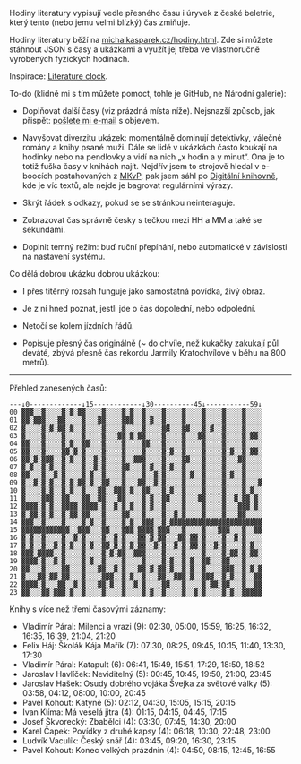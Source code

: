 Hodiny literatury vypisují vedle přesného času i úryvek z české beletrie, který tento (nebo jemu velmi blízký) čas zmiňuje.

Hodiny literatury běží na [michalkasparek.cz/hodiny.html](https://michalkasparek.cz/hodiny.html). Zde si můžete stáhnout JSON s časy a ukázkami a využít jej třeba ve vlastnoručně vyrobených fyzických hodinách.

Inspirace: [Literature clock](https://literature-clock.jenevoldsen.com/).

To-do (klidně mi s tím můžete pomoct, tohle je GitHub, ne Národní galerie):

- Doplňovat další časy (viz prázdná místa níže). Nejsnazší způsob, jak přispět: [pošlete mi e-mail](mailto:michal.kasparek@gmail.com) s objevem.

- Navyšovat diverzitu ukázek: momentálně dominují detektivky, válečné romány a knihy psané muži. Dále se lidé v ukázkách často koukají na hodinky nebo na pendlovky a vidí na nich „x hodin a y minut“. Ona je to totiž fuška časy v knihách najít. Nejdřív jsem to strojově hledal v e-boocích postahovaných z [MKvP](https://www.mlp.cz/cz/katalog-on-line/eknihy/), pak jsem sáhl po [Digitální knihovně](https://www.digitalniknihovna.cz/), kde je víc textů, ale nejde je bagrovat regulárními výrazy. 

- Skrýt řádek s odkazy, pokud se se stránkou neinteraguje.

- Zobrazovat čas správně česky s tečkou mezi HH a MM a také se sekundami.

- Doplnit temný režim: buď ruční přepínání, nebo automatické v závislosti na nastavení systému.

Co dělá dobrou ukázku dobrou ukázkou:

- I přes titěrný rozsah funguje jako samostatná povídka, živý obraz.

- Je z ní hned poznat, jestli jde o čas dopolední, nebo odpolední.

- Netočí se kolem jízdních řádů.

- Popisuje přesný čas originálně (~ do chvíle, než kukačky zakukají půl deváté, zbývá přesně čas rekordu Jarmily Kratochvílové v běhu na 800 metrů).

*** 

 Přehled zanesených časů:

~~~
---↓0-------------↓15------------↓30----------45↓-----------59↓  
00 ▓▓▓░░▓░░░░▓░▓░▓▓░░░░▓░░░░▓░▓░░▓░░░░▓░░░░▓░░░░▓░░░░▓░░░░▓░░░░  
01 ▓▓░▓▓▓░░░▓▓░░░░▓░░░▓▓░░░░▓▓▓░░▓░▓░░▓░░░░▓░░░░▓░░░░▓░░░░▓░░░░  
02 ▓░░░░▓░▓░▓▓░▓░░▓░░░░▓░░░░▓░░░░▓░░░░▓▓░░░▓▓░░░▓░▓░░▓░░░░▓░░░░  
03 ▓░░░░▓░░░░▓░░░░▓░░░░▓░░░▓▓░▓░▓▓░░░░▓░░░░▓░░░▓▓░░░░▓░░░░▓░▓▓░  
04 ▓▓░░░▓░░░░▓░▓░░▓▓░░░▓░░░░▓░░░░▓▓░░░▓░░░░▓░░░░▓░░░░▓░░░░▓░░░░  
05 ▓▓░░░▓░░░░▓▓░▓░▓░░░░▓░░░░▓░░░░▓░░░░▓░▓░░▓░░░░▓░░░░▓░▓░░▓░▓▓░  
06 ▓▓░▓░▓▓▓░░▓░▓░░▓░░▓░▓░░░░▓░░▓▓▓░░░░▓░░░░▓▓░░░▓░░░░▓░░░▓▓░░░░  
07 ▓░▓░░▓░▓░░▓░░░░▓░░▓░▓░░░░▓▓░░░▓░▓░░▓░▓░░▓░░░░▓░░░░▓░░░░▓░░░░  
08 ▓▓░░░▓░░▓░▓░░░░▓░▓░░▓░░░░▓░░░░▓░░▓░▓░░░░▓░▓░░▓░░░░▓░▓░░▓░░░░  
09 ▓░░▓░▓░▓░░▓░▓░▓▓░▓░░▓▓░░░▓░░░▓▓░░▓░▓░░░░▓░░░░▓░░░░▓░░░░▓░░░▓  
10 ▓░░░░▓░▓░░▓░▓░░▓░░░▓▓░░▓▓▓░▓░░▓▓░░░▓░▓░░▓░░░░▓░░░░▓░░░░▓░▓░░  
11 ▓░░░░▓▓▓░░▓▓░░░▓▓░░▓▓░░░▓▓░░░░▓░▓░░▓▓░░░▓░░░▓▓░░░░▓░░▓░▓▓░▓░  
12 ▓▓▓▓░▓░▓░░▓▓▓▓░▓▓▓▓░▓░░▓░▓░▓░░▓░▓░░▓░░░░▓░░░░▓░░░░▓░░░▓▓▓░▓░  
13 ▓░▓▓░▓░▓░░▓░▓▓░▓▓░░░▓░░░░▓▓░░░▓░░░░▓░░▓░▓░░░░▓░░░░▓░░░▓▓░░░░  
14 ▓▓▓░░▓░░░░▓░░░░▓░▓░░▓░░░░▓░▓░░▓▓▓░░▓░▓▓▓▓▓▓▓▓▓▓▓▓▓▓▓▓▓▓▓▓▓▓▓  
15 ▓▓▓▓▓▓▓▓▓▓▓▓░░▓▓▓░░░▓▓░░░▓▓▓░▓▓▓▓░▓▓▓░░░▓░░░░▓░░░▓▓▓░░░▓░░▓▓  
16 ▓░▓░░▓░░░░▓░░▓░▓░░░░▓░░▓░▓░░░▓▓░▓░▓▓░░░▓▓░▓▓░▓░░░░▓░░▓░▓░░░░  
17 ▓░▓░░▓░░▓░▓░▓░░▓░▓░░▓▓░▓░▓░▓░▓▓░░▓░▓░░▓░▓░▓▓░▓░░▓░▓░░░░▓░▓░░  
18 ▓▓▓░▓▓▓▓░░▓░░░░▓░░░░▓░▓░▓▓░░▓▓▓░░░░▓░░░░▓░░░░▓░░░░▓░▓▓░▓░▓▓░  
19 ▓▓▓▓░▓░░▓░▓░░░░▓░▓░░▓░░░░▓░░░░▓░░░░▓░▓░░▓░▓░░▓▓░░░▓▓░░░▓░░░░  
20 ▓▓░░░▓░░░░▓▓░░░▓░░░▓▓░░▓░▓░░░▓▓░▓░▓▓░▓░░▓░▓░░▓░░░░▓▓▓░░▓░▓░▓  
21 ▓░░░▓▓░▓▓░▓▓░░░▓░░░░▓▓▓░░▓░▓░░▓░░░▓▓░░▓▓▓░▓░░▓▓▓░░▓░▓░░▓░░▓▓  
22 ▓▓▓▓░▓░░░▓▓░░▓░▓░░░▓▓░▓░░▓░░▓░▓░░░░▓▓░░░▓░░░░▓░▓▓░▓▓░░░▓░░▓▓  
23 ▓▓░░░▓▓░▓▓▓░▓░░▓░░░░▓░░░░▓░░░░▓░▓░░▓░░░░▓░░▓░▓░░░░▓░▓░░▓▓▓▓▓  
~~~

Knihy s více než třemi časovými záznamy:

- Vladimír Páral: Milenci a vrazi (9): 02:30, 05:00, 15:59, 16:25, 16:32, 16:35, 16:39, 21:04, 21:20
- Felix Háj: Školák Kája Mařík (7): 07:30, 08:25, 09:45, 10:15, 11:40, 13:30, 17:30
- Vladimír Páral: Katapult (6): 06:41, 15:49, 15:51, 17:29, 18:50, 18:52
- Jaroslav Havlíček: Neviditelný (5): 00:45, 10:45, 19:50, 21:00, 23:45
- Jaroslav Hašek: Osudy dobrého vojáka Švejka za světové války (5): 03:58, 04:12, 08:00, 10:00, 20:45
- Pavel Kohout: Katyně (5): 02:12, 04:30, 15:05, 15:15, 20:15
- Ivan Klíma: Má veselá jitra (4): 01:15, 04:15, 04:45, 17:15
- Josef Škvorecký: Zbabělci (4): 03:30, 07:45, 14:30, 20:00
- Karel Čapek: Povídky z druhé kapsy (4): 06:18, 10:30, 22:48, 23:00
- Ludvík Vaculík: Český snář (4): 03:45, 09:20, 16:30, 23:15
- Pavel Kohout: Konec velkých prázdnin (4): 04:50, 08:15, 12:45, 16:55
